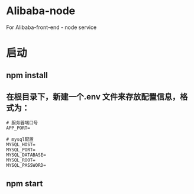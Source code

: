 # Alibaba-node

For Alibaba-front-end - node service

# 启动

## npm install

## 在根目录下，新建一个.env 文件来存放配置信息，格式为：

```
# 服务器端口号
APP_PORT=

# mysql配置
MYSQL_HOST=
MYSQL_PORT=
MYSQL_DATABASE=
MYSQL_ROOT=
MYSQL_PASSWORD=

```

## npm start
